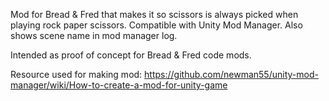 Mod for Bread & Fred that makes it so scissors is always picked when playing rock paper scissors. Compatible with Unity Mod Manager. Also shows scene name in mod manager log.

Intended as proof of concept for Bread & Fred code mods. 

Resource used for making mod: https://github.com/newman55/unity-mod-manager/wiki/How-to-create-a-mod-for-unity-game
